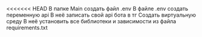 <<<<<<< HEAD
В папке Main создать файл .env
В файле .env создать переменную api
В неё записать свой api бота в тг
Создать виртуальную среду 
В неё установить все библиотеки и зависимости из файла requirements.txt